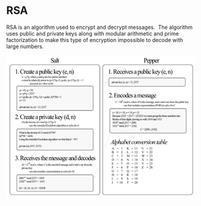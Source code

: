 # RSA
RSA is an algorithm used to encrypt and decrypt messages.  The algorithm uses public and private keys along with modular arithmetic and prime factorization to make this type of encryption impossible to decode with large numbers. 

![RSA INFO](RSA.png)
